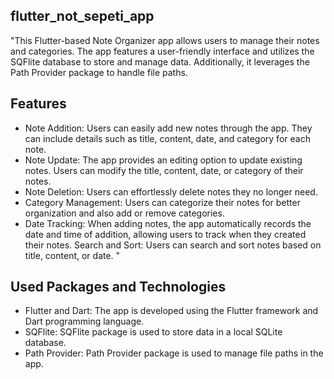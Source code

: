 ## flutter_not_sepeti_app

"This Flutter-based Note Organizer app allows users to manage their notes and categories. The app features a user-friendly interface and utilizes the SQFlite database to store and manage data. Additionally, it leverages the Path Provider package to handle file paths.

## Features
- Note Addition: Users can easily add new notes through the app. They can include details such as title, content, date, and category for each note.
- Note Update: The app provides an editing option to update existing notes. Users can modify the title, content, date, or category of their notes.
- Note Deletion: Users can effortlessly delete notes they no longer need.
- Category Management: Users can categorize their notes for better organization and also add or remove categories.
- Date Tracking: When adding notes, the app automatically records the date and time of addition, allowing users to track when they created their notes.
  Search and Sort: Users can search and sort notes based on title, content, or date.
"
## Used Packages and Technologies
- Flutter and Dart: The app is developed using the Flutter framework and Dart programming language.
- SQFlite: SQFlite package is used to store data in a local SQLite database.
- Path Provider: Path Provider package is used to manage file paths in the app.
